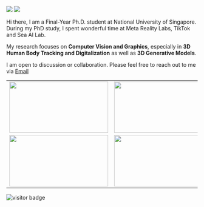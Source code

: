 [![](https://img.shields.io/badge/website-orange?&style=for-the-badge&logo=Google%20chrome&logoColor=white)](http://jeff95.me)
[![](https://img.shields.io/badge/google%20scholar-%234285F4.svg?&style=for-the-badge&logo=google-scholar&logoColor=white)](https://scholar.google.com/citations?user=VEusWMYAAAAJ&hl=zh-CN)
<!-- [![](https://img.shields.io/twitter/follow/yuliangxiu?style=for-the-badge&logo=Twitter&labelColor=00acee&logoColor=white&color=2bc4ff)](https://twitter.com/yuliangxiu)
[![](https://img.shields.io/youtube/channel/views/UCicL0Co86tGbzoV2heWiEaA?logo=youtube&labelColor=ce4630&style=for-the-badge)](https://www.youtube.com/channel/UCicL0Co86tGbzoV2heWiEaA) -->

Hi there, I am a Final-Year Ph.D. student at National University of Singapore. During my PhD study, I spent wonderful time at Meta Reality Labs, TikTok and Sea AI Lab.

My research focuses on **Computer Vision and Graphics**, especially in **3D Human Body Tracking and Digitalization** as well as **3D Generative Models**.

I am open to discussion or collaboration. Please feel free to reach out to me via <a href="mailto:jf.zhang958@outlook.com?subject=intention of cooperation from [name]-[title]-[institute]">Email</a>


<table style="margin-left:auto; margin-right:auto;">
  <tr>
    <td><img src="https://github.com/jfzhang95/assets/blob/main/mvp_demo.gif?raw=true" height=135px width=260px></td>
    <td><img src="https://github.com/jfzhang95/assets/blob/main/bodytracking_demo.gif?raw=true" height=135px width=260px></td>
    <td><img src="https://github.com/jfzhang95/assets/blob/main/pv3d_demo.gif?raw=true" height=135px width=260px></td>
  </tr>
  <tr>
    <td><img src="https://github.com/jfzhang95/assets/blob/main/pose_demo.gif?raw=true" height=135px width=260px></td>
    <td><img src="https://github.com/jfzhang95/assets/blob/main/avatargen_multiview.gif?raw=true" height=135px width=260px></td>
    <td><img src="https://github.com/jfzhang95/assets/blob/main/avatargen_animation.gif?raw=true" height=135px width=260px></td>
  </tr>
</table>

![visitor badge](https://visitor-badge.glitch.me/badge?page_id=jfzhang95.visitor-badge&left_color=red&right_color=green&left_text=Hi%20Visitors)
